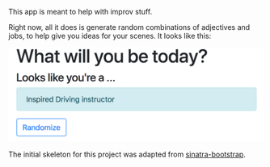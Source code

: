 This app is meant to help with improv stuff.

Right now, all it does is generate random combinations of adjectives and jobs, to help give you ideas for your scenes. It looks like this:

![Screenshot](https://raw.githubusercontent.com/sheax0r/improvizr/master/screenshot.png)

The initial skeleton for this project was adapted from [sinatra-bootstrap](https://github.com/bootstrap-ruby/sinatra-bootstrap).

